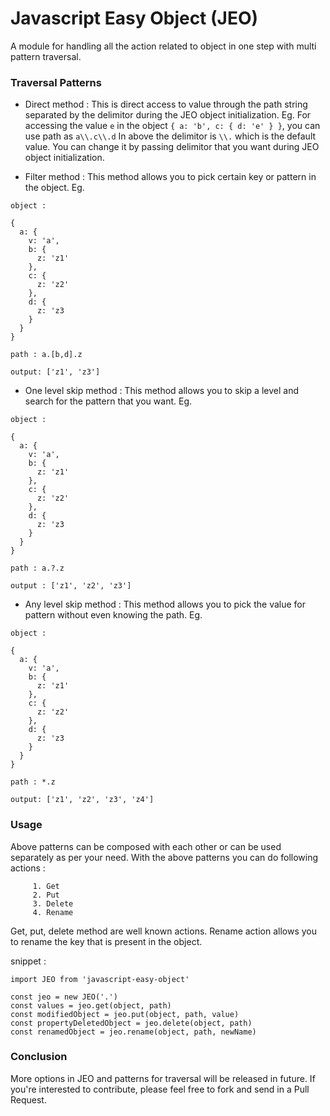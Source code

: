 # Javascript Easy Object (JEO)
A module for handling all the action related to object in one step with multi pattern traversal.

### Traversal Patterns
* Direct method :
This is direct access to value through the path string separated by the delimitor during the JEO object initialization.
Eg. For accessing the value `e` in the object `{ a: 'b', c: { d: 'e' } }`, you can use path as `a\\.c\\.d`
In above the delimitor is `\\.` which is the default value. You can change it by passing delimitor that you want during JEO object initialization.

* Filter method :
This method allows you to pick certain key or pattern in the object.
Eg.
```
object :

{
  a: {
    v: 'a',
    b: {
      z: 'z1'
    },
    c: {
      z: 'z2'
    },
    d: {
      z: 'z3
    }
  }
}

path : a.[b,d].z

output: ['z1', 'z3']

```

* One level skip method :
This method allows you to skip a level and search for the pattern that you want.
Eg.
```
object :

{
  a: {
    v: 'a',
    b: {
      z: 'z1'
    },
    c: {
      z: 'z2'
    },
    d: {
      z: 'z3
    }
  }
}

path : a.?.z

output : ['z1', 'z2', 'z3']

```

* Any level skip method :
This method allows you to pick the value for pattern without even knowing the path.
Eg.
```
object :

{
  a: {
    v: 'a',
    b: {
      z: 'z1'
    },
    c: {
      z: 'z2'
    },
    d: {
      z: 'z3
    }
  }
}

path : *.z

output: ['z1', 'z2', 'z3', 'z4']

```
### Usage
Above patterns can be composed with each other or can be used separately as per your need. With the above patterns you can do following actions :
```
     1. Get
     2. Put
     3. Delete
     4. Rename
```
Get, put, delete method are well known actions. Rename action allows you to rename the key that is present in the object.

snippet :
```
import JEO from 'javascript-easy-object'

const jeo = new JEO('.')
const values = jeo.get(object, path)
const modifiedObject = jeo.put(object, path, value)
const propertyDeletedObject = jeo.delete(object, path)
const renamedObject = jeo.rename(object, path, newName)
```

### Conclusion
More options in JEO and patterns for traversal will be released in future. If you're interested to contribute, please feel free to fork and send in a Pull Request.
